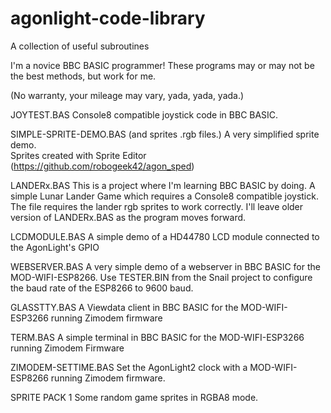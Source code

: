 # agonlight-code-library
A collection of useful subroutines

I'm a novice BBC BASIC programmer!  These programs may or may not be the best methods, but work for me.

(No warranty, your mileage may vary, yada, yada, yada.)



JOYTEST.BAS
Console8 compatible joystick code in BBC BASIC.

SIMPLE-SPRITE-DEMO.BAS  (and sprites .rgb files.)
A very simplified sprite demo.  
Sprites created with Sprite Editor (https://github.com/robogeek42/agon_sped)

LANDERx.BAS
This is a project where I'm learning BBC BASIC by doing.  A simple Lunar Lander Game which requires a Console8 compatible joystick.  The file requires the lander rgb sprites to work correctly.  I'll leave older version of LANDERx.BAS as the program moves forward.

LCDMODULE.BAS
A simple demo of a HD44780 LCD module connected to the AgonLight's GPIO

WEBSERVER.BAS
A very simple demo of a webserver in BBC BASIC for the MOD-WIFI-ESP8266.  Use TESTER.BIN from the Snail project to configure the baud rate of the ESP8266 to 9600 baud.

GLASSTTY.BAS
A Viewdata client in BBC BASIC for the MOD-WIFI-ESP3266 running Zimodem firmware

TERM.BAS
A simple terminal in BBC BASIC for the MOD-WIFI-ESP3266 running Zimodem Firmware


ZIMODEM-SETTIME.BAS
Set the AgonLight2 clock with a MOD-WIFI-ESP8266 running Zimodem firmware.

SPRITE PACK 1
Some random game sprites in RGBA8 mode.

